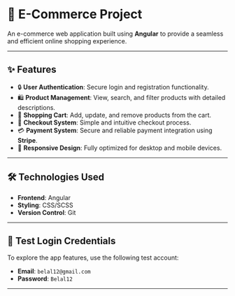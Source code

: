 # 🛒 E-Commerce Project  

An e-commerce web application built using **Angular** to provide a seamless and efficient online shopping experience.  

---

## ✨ Features  

- 🔒 **User Authentication**: Secure login and registration functionality.  
- 🛍️ **Product Management**: View, search, and filter products with detailed descriptions.  
- 🛒 **Shopping Cart**: Add, update, and remove products from the cart.  
- 🏁 **Checkout System**: Simple and intuitive checkout process.  
- 💳 **Payment System**: Secure and reliable payment integration using **Stripe**.  
- 📱 **Responsive Design**: Fully optimized for desktop and mobile devices.  

---

## 🛠️ Technologies Used  

- **Frontend**: Angular  
- **Styling**: CSS/SCSS  
- **Version Control**: Git  

---

## 🔑 Test Login Credentials  

To explore the app features, use the following test account:  

- **Email**: `belal12@gmail.com`  
- **Password**: `Belal12`  

---



